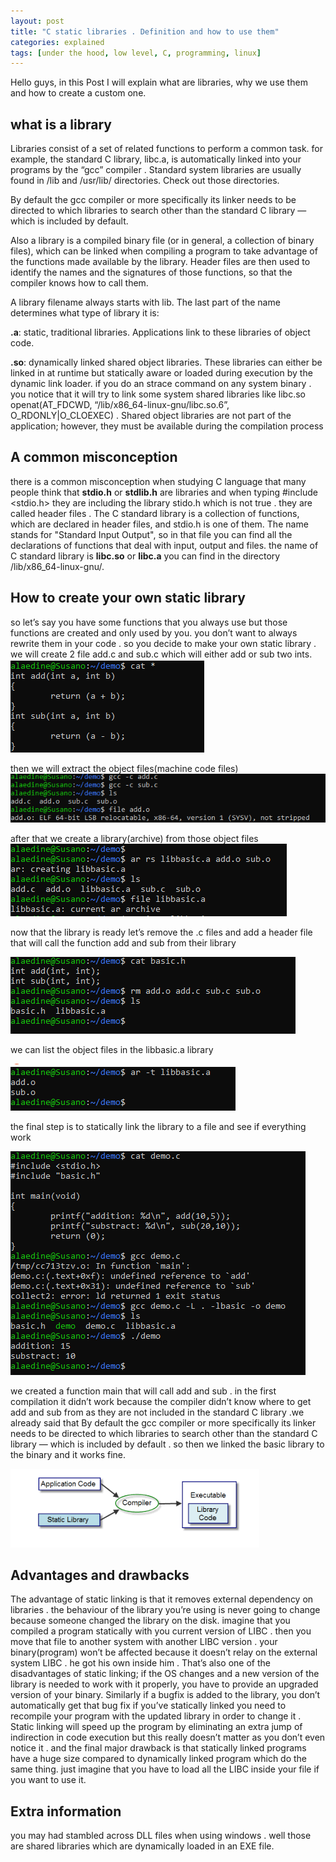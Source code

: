 ```yaml
---
layout: post
title: "C static libraries . Definition and how to use them"
categories: explained
tags: [under the hood, low level, C, programming, linux]
---
```


Hello guys, in this Post I will explain what are libraries, why we use them and how to create a custom one.

## what is a library

Libraries consist of a set of related functions to perform a common task. for example, the standard C library, libc.a, is automatically linked into your programs by the “gcc” compiler . Standard system libraries are usually found in /lib and /usr/lib/ directories. Check out those directories.

By default the gcc compiler or more specifically its linker needs to be directed to which libraries to search other than the standard C library — which is included by default.

Also a library is a compiled binary file (or in general, a collection of binary files), which can be linked when compiling a program to take advantage of the functions made available by the library. Header files are then used to identify the names and the signatures of those functions, so that the compiler knows how to call them.

A library filename always starts with lib. The last part of the name determines what type of library it is:

**.a**: static, traditional libraries. Applications link to these libraries of object code.

**.so**: dynamically linked shared object libraries. These libraries can either be linked in at runtime but statically aware or loaded during execution by the dynamic link loader. if you do an strace command on any system binary . you notice that it will try to link some system shared libraries like libc.so
openat(AT_FDCWD, “/lib/x86_64-linux-gnu/libc.so.6”, O_RDONLY|O_CLOEXEC) . Shared object libraries are not part of the application; however, they must be available during the compilation process

## A common misconception

there is a common misconception when studying C language that many people think that **stdio.h** or **stdlib.h** are libraries and when typing #include \<stdio.h\> they are including the library stido.h which is not true . they are called header files . The C standard library is a collection of functions, which are declared in header files, and stdio.h is one of them. The name stands for "Standard Input Output", so in that file you can find all the declarations of functions that deal with input, output and files. the name of C standard library is **libc.so** or **libc.a** you can find in the directory /lib/x86_64-linux-gnu/.

## How to create your own static library

so let’s say you have some functions that you always use but those functions are created and only used by you. you don’t want to always rewrite them in your code . so you decide to make your own static library .
we will create 2 file add.c and sub.c which will either add or sub two ints.
![](/assets/img/static-libraries/1.png)

then we will extract the object files(machine code files)
![](/assets/img/static-libraries/2.png)

after that we create a library(archive) from those object files
![](/assets/img/static-libraries/3.png)

now that the library is ready let’s remove the .c files and add a header file that will call the function add and sub from their library

![](/assets/img/static-libraries/4.png)

we can list the object files in the libbasic.a library

![](/assets/img/static-libraries/5.png)

the final step is to statically link the library to a file and see if everything work

![](/assets/img/static-libraries/6.png)

we created a function main that will call add and sub . in the first compilation it didn’t work because the compiler didn’t know where to get add and sub from as they are not included in the standard C library .we already said that By default the gcc compiler or more specifically its linker needs to be directed to which libraries to search other than the standard C library — which is included by default .
so then we linked the basic library to the binary and it works fine.

![](/assets/img/static-libraries/final.png)

## Advantages and drawbacks

The advantage of static linking is that it removes external dependency on libraries . the behaviour of the library you’re using is never going to change because someone changed the library on the disk. imagine that you compiled a program statically with you current version of LIBC . then you move that file to another system with another LIBC version . your binary(program) won’t be affected because it doesn’t relay on the external system LIBC . he got his own inside him . That’s also one of the disadvantages of static linking; if the OS changes and a new version of the library is needed to work with it properly, you have to provide an upgraded version of your binary. Similarly if a bugfix is added to the library, you don’t automatically get that bug fix if you’ve statically linked you need to recompile your program with the updated library in order to change it . Static linking will speed up the program by eliminating an extra jump of indirection in code execution but this really doesn’t matter as you don’t even notice it . and the final major drawback is that statically linked programs have a huge size compared to dynamically linked program which do the same thing. just imagine that you have to load all the LIBC inside your file if you want to use it.

## Extra information

you may had stambled across DLL files when using windows . well those are shared libraries which are dynamically loaded in an EXE file.




